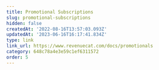 ```yaml
---
title: Promotional Subscriptions
slug: promotional-subscriptions
hidden: false
createdAt: '2022-08-16T13:57:03.093Z'
updatedAt: '2023-06-16T16:17:41.834Z'
type: link
link_url: https://www.revenuecat.com/docs/promotionals
category: 648c78a4e3e59c1ef6311572
order: 5
---
```

